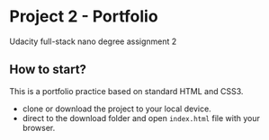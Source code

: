 # Project 2 - Portfolio
Udacity full-stack nano degree assignment 2

## How to start?
This is a portfolio practice based on standard HTML and CSS3.

- clone or download the project to your local device.
- direct to the download folder and open `index.html` file with your browser.

